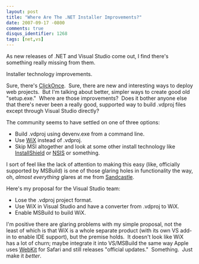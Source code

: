 ```yaml
---
layout: post
title: "Where Are The .NET Installer Improvements?"
date: 2007-09-17 -0800
comments: true
disqus_identifier: 1268
tags: [net,vs]
---
```

As new releases of .NET and Visual Studio come out, I find there's
something really missing from them.

Installer technology improvements.

Sure, there's
[ClickOnce](http://msdn2.microsoft.com/en-us/library/t71a733d(VS.80).aspx). 
Sure, there are new and interesting ways to deploy web projects.  But
I'm talking about better, simpler ways to create good old "setup.exe." 
Where are those improvements?  Does it bother anyone else that there's
never been a really good, supported way to build .vdproj files except
through Visual Studio directly?

The community seems to have settled on one of three options:

-   Build .vdproj using devenv.exe from a command line.
-   Use [WiX](http://wix.sourceforge.net/) instead of .vdproj.
-   Skip MSI altogether and look at some other install technology like
    [InstallShield](http://www.macrovision.com/products/installation/installshield.htm)
    or [NSIS](http://nsis.sourceforge.net/) or something.

I sort of feel like the lack of attention to making this easy (like,
officially supported by MSBuild) is one of those glaring holes in
functionality the way, oh, *almost everything* glares at me from
[Sandcastle](http://blogs.msdn.com/sandcastle/).

Here's my proposal for the Visual Studio team:

-   Lose the .vdproj project format.
-   Use WiX in Visual Studio and have a converter from .vdproj to WiX.
-   Enable MSBuild to build WiX.

I'm positive there are glaring problems with my simple proposal, not the
least of which is that WiX is a whole separate product (with its own VS
add-in to enable IDE support), but the premise holds.  It doesn't look
like WiX has a lot of churn; maybe integrate it into VS/MSBuild the same
way Apple uses [WebKit](http://webkit.org/) for Safari and still
releases "official updates."  Something.  Just make it *better*.

